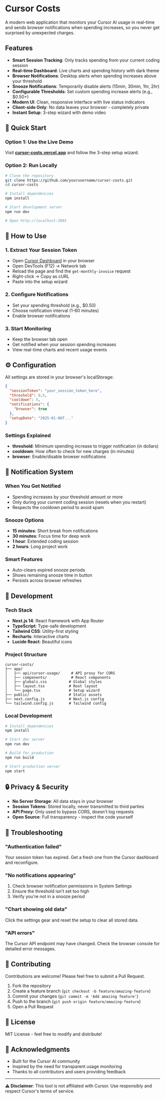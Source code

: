 # Cursor Costs

A modern web application that monitors your Cursor AI usage in real-time and sends browser notifications when spending increases, so you never get surprised by unexpected charges.

## Features

- **Smart Session Tracking**: Only tracks spending from your current coding session
- **Real-time Dashboard**: Live charts and spending history with dark theme
- **Browser Notifications**: Desktop alerts when spending increases above your threshold
- **Snooze Notifications**: Temporarily disable alerts (15min, 30min, 1hr, 2hr)
- **Configurable Thresholds**: Set custom spending increase alerts (e.g., $0.50+)
- **Modern UI**: Clean, responsive interface with live status indicators
- **Client-side Only**: No data leaves your browser - completely private
- **Instant Setup**: 3-step wizard with demo video

## 🚀 Quick Start

### Option 1: Use the Live Demo
Visit **[cursor-costs.vercel.app](https://cursor-costs.vercel.app)** and follow the 3-step setup wizard.

### Option 2: Run Locally
```bash
# Clone the repository
git clone https://github.com/yourusername/cursor-costs.git
cd cursor-costs

# Install dependencies
npm install

# Start development server
npm run dev

# Open http://localhost:3001
```

## 📖 How to Use

### 1. **Extract Your Session Token**
- Open [Cursor Dashboard](https://cursor.com/dashboard?tab=usage) in your browser
- Open DevTools (F12) → Network tab
- Reload the page and find the `get-monthly-invoice` request
- Right-click → Copy as cURL
- Paste into the setup wizard

### 2. **Configure Notifications**
- Set your spending threshold (e.g., $0.50)
- Choose notification interval (1-60 minutes)
- Enable browser notifications

### 3. **Start Monitoring**
- Keep the browser tab open
- Get notified when your session spending increases
- View real-time charts and recent usage events

## ⚙️ Configuration

All settings are stored in your browser's localStorage:

```json
{
  "sessionToken": "your_session_token_here",
  "threshold": 0.5,
  "cooldown": 5,
  "notifications": {
    "browser": true
  },
  "setupDate": "2025-01-06T..."
}
```

### **Settings Explained**
- **threshold**: Minimum spending increase to trigger notification (in dollars)
- **cooldown**: How often to check for new charges (in minutes)
- **browser**: Enable/disable browser notifications

## 🔔 Notification System

### **When You Get Notified**
- Spending increases by your threshold amount or more
- Only during your current coding session (resets when you restart)
- Respects the cooldown period to avoid spam

### **Snooze Options**
- **15 minutes**: Short break from notifications
- **30 minutes**: Focus time for deep work
- **1 hour**: Extended coding session
- **2 hours**: Long project work

### **Smart Features**
- Auto-clears expired snooze periods
- Shows remaining snooze time in button
- Persists across browser refreshes

## 🔧 Development

### **Tech Stack**
- **Next.js 14**: React framework with App Router
- **TypeScript**: Type-safe development
- **Tailwind CSS**: Utility-first styling
- **Recharts**: Interactive charts
- **Lucide React**: Beautiful icons

### **Project Structure**
```
cursor-costs/
├── app/
│   ├── api/cursor-usage/     # API proxy for CORS
│   ├── components/           # React components
│   ├── globals.css          # Global styles
│   ├── layout.tsx           # Root layout
│   └── page.tsx             # Setup wizard
├── public/                  # Static assets
├── next.config.js           # Next.js config
└── tailwind.config.js       # Tailwind config
```

### **Local Development**
```bash
# Install dependencies
npm install

# Start dev server
npm run dev

# Build for production
npm run build

# Start production server
npm start
```

## 🔒 Privacy & Security

- **No Server Storage**: All data stays in your browser
- **Session Tokens**: Stored locally, never transmitted to third parties
- **API Proxy**: Only used to bypass CORS, doesn't log requests
- **Open Source**: Full transparency - inspect the code yourself

## 🐛 Troubleshooting

### **"Authentication failed"**
Your session token has expired. Get a fresh one from the Cursor dashboard and reconfigure.

### **"No notifications appearing"**
1. Check browser notification permissions in System Settings
2. Ensure the threshold isn't set too high
3. Verify you're not in a snooze period

### **"Chart showing old data"**
Click the settings gear and reset the setup to clear all stored data.

### **"API errors"**
The Cursor API endpoint may have changed. Check the browser console for detailed error messages.

## 🤝 Contributing

Contributions are welcome! Please feel free to submit a Pull Request.

1. Fork the repository
2. Create a feature branch (`git checkout -b feature/amazing-feature`)
3. Commit your changes (`git commit -m 'Add amazing feature'`)
4. Push to the branch (`git push origin feature/amazing-feature`)
5. Open a Pull Request

## 📄 License

MIT License - feel free to modify and distribute!

## 🙏 Acknowledgments

- Built for the Cursor AI community
- Inspired by the need for transparent usage monitoring
- Thanks to all contributors and users providing feedback

---

**⚠️ Disclaimer**: This tool is not affiliated with Cursor. Use responsibly and respect Cursor's terms of service. 